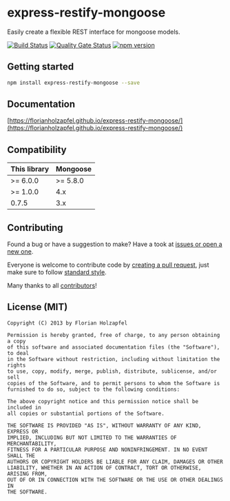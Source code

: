 # express-restify-mongoose

Easily create a flexible REST interface for mongoose models.

[![Build Status](https://github.com/florianholzapfel/express-restify-mongoose/actions/workflows/node.js.yml/badge.svg)](https://github.com/florianholzapfel/express-restify-mongoose/actions/workflows/node.js.yml)
[](https://sonarcloud.io/project/overview?id=florianholzapfel_express-restify-mongoose)
[![Quality Gate Status](https://sonarcloud.io/api/project_badges/measure?project=florianholzapfel_express-restify-mongoose&metric=alert_status)](https://sonarcloud.io/summary/new_code?id=florianholzapfel_express-restify-mongoose)
[![npm version](https://badge.fury.io/js/express-restify-mongoose.svg)](https://badge.fury.io/js/express-restify-mongoose)

## Getting started

```sh
npm install express-restify-mongoose --save
```

## Documentation

[https://florianholzapfel.github.io/express-restify-mongoose/](https://florianholzapfel.github.io/express-restify-mongoose/)

## Compatibility

| This library | Mongoose |
| ------------ | -------- |
| >= 6.0.0     | >= 5.8.0 |
| >= 1.0.0     | 4.x      |
| 0.7.5        | 3.x      |

## Contributing

Found a bug or have a suggestion to make? Have a took at [issues or open a new one](https://github.com/florianholzapfel/express-restify-mongoose/issues).

Everyone is welcome to contribute code by [creating a pull request](https://github.com/florianholzapfel/express-restify-mongoose/pulls), just make sure to follow [standard style](https://github.com/feross/standard).

Many thanks to all [contributors](https://github.com/florianholzapfel/express-restify-mongoose/graphs/contributors)!

## License (MIT)

```
Copyright (C) 2013 by Florian Holzapfel

Permission is hereby granted, free of charge, to any person obtaining a copy
of this software and associated documentation files (the "Software"), to deal
in the Software without restriction, including without limitation the rights
to use, copy, modify, merge, publish, distribute, sublicense, and/or sell
copies of the Software, and to permit persons to whom the Software is
furnished to do so, subject to the following conditions:

The above copyright notice and this permission notice shall be included in
all copies or substantial portions of the Software.

THE SOFTWARE IS PROVIDED "AS IS", WITHOUT WARRANTY OF ANY KIND, EXPRESS OR
IMPLIED, INCLUDING BUT NOT LIMITED TO THE WARRANTIES OF MERCHANTABILITY,
FITNESS FOR A PARTICULAR PURPOSE AND NONINFRINGEMENT. IN NO EVENT SHALL THE
AUTHORS OR COPYRIGHT HOLDERS BE LIABLE FOR ANY CLAIM, DAMAGES OR OTHER
LIABILITY, WHETHER IN AN ACTION OF CONTRACT, TORT OR OTHERWISE, ARISING FROM,
OUT OF OR IN CONNECTION WITH THE SOFTWARE OR THE USE OR OTHER DEALINGS IN
THE SOFTWARE.
```
